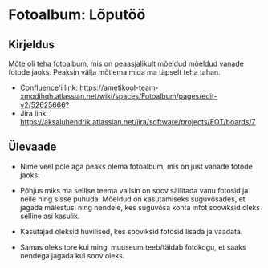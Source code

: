 # Fotoalbum: Lõputöö

## Kirjeldus 
Mõte oli teha fotoalbum, mis on peaasjalikult mõeldud mõeldud vanade fotode jaoks. Peaksin välja mõtlema mida ma täpselt teha tahan.  

- Confluence'i link: https://ametikool-team-xmqdihqh.atlassian.net/wiki/spaces/Fotoalbum/pages/edit-v2/52625666?
- Jira link: https://aksaluhendrik.atlassian.net/jira/software/projects/FOT/boards/7

## Ülevaade

- Nime veel pole aga peaks olema fotoalbum, mis on just vanade fotode jaoks.

- Põhjus miks ma sellise teema valisin on soov säilitada vanu fotosid ja neile hing sisse puhuda. Mõeldud on kasutamiseks suguvõsades, et jagada mälestusi ning nendele, kes suguvõsa kohta infot sooviksid oleks selline asi kasulik. 

- Kasutajad oleksid huvilised, kes sooviksid fotosid lisada ja vaadata.

- Samas oleks tore kui mingi muuseum teeb/täidab fotokogu, et saaks nendega jagada kui soov oleks.
